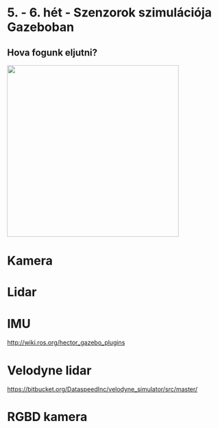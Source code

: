 [//]: # (Image References)

[image1]: ./assets/mogi_bot_camera_1.png "Camera"
[image2]: ./assets/mogi_bot_camera_2.png "Camera"
[image3]: ./assets/mogi_bot_camera_3.png "Camera"
[image4]: ./assets/mogi_bot_camera_4.png "Camera"
[image5]: ./assets/mogi_bot_lidar_1.png "Lidar"
[image6]: ./assets/mogi_bot_lidar_2.png "Lidar"
[image7]: ./assets/mogi_bot_lidar_3.png "Lidar"
[image8]: ./assets/mogi_bot_lidar_4.png "Lidar"
[image9]: ./assets/velodyne_1.png "Velodyne" 
[image10]: ./assets/velodyne_2.png "Velodyne" 


# 5. - 6. hét - Szenzorok szimulációja Gazeboban

## Hova fogunk eljutni?

<a href="https://youtu.be/xxx"><img height="400" src="./assets/youtube.png"></a>

# Kamera

# Lidar

# IMU
http://wiki.ros.org/hector_gazebo_plugins

# Velodyne lidar
https://bitbucket.org/DataspeedInc/velodyne_simulator/src/master/

# RGBD kamera

